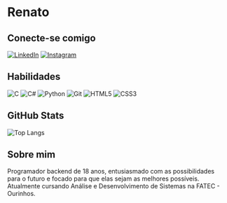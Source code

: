 # Renato

## Conecte-se comigo
[![LinkedIn](https://img.shields.io/badge/LinkedIn-000?style=for-the-badge&logo=linkedin&logoColor=0E76A8)](https://www.linkedin.com/in/renato-rodrigues-developer/)
[![Instagram](https://img.shields.io/badge/Instagram-000?style=for-the-badge&logo=instagram)](https://www.instagram.com/renaato.rodrigues/)
## Habilidades
![C](https://img.shields.io/badge/C-000?style=for-the-badge&logo=c)
![C#](https://img.shields.io/badge/C%23-000?style=for-the-badge&logo=c-sharp&logoColor=823085)
![Python](https://img.shields.io/badge/Python-000?style=for-the-badge&logo=python)
![Git](https://img.shields.io/badge/Git-000?style=for-the-badge&logo=Git)
![HTML5](https://img.shields.io/badge/HTML5-000?style=for-the-badge&logo=html5)
![CSS3](https://img.shields.io/badge/CSS3-000?style=for-the-badge&logo=css3&logoColor=264CE4)
## GitHub Stats
![Top Langs](https://github-readme-stats-git-masterrstaa-rickstaa.vercel.app/api/top-langs/?username=Renato-RS&bg_color=000&border_color=30A3DC&title_color=E94D5F&text_color=FFF)

## Sobre mim
Programador backend de 18 anos, entusiasmado com as possibilidades para o futuro e focado para que elas sejam as melhores possíveis. Atualmente cursando Análise e Desenvolvimento de Sistemas na FATEC - Ourinhos.
